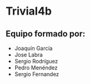 # Trivial4b
## Equipo formado por: 

* Joaquín García
* Jose Labra
* Sergio Rodríguez
* Pedro Menéndez
* Sergio Fernandez
